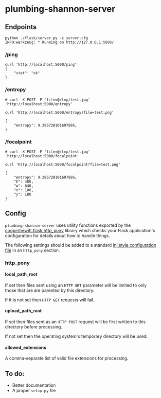 # plumbing-shannon-server

## Endpoints

	python ./flask/server.py -c server.cfg
	INFO:werkzeug: * Running on http://127.0.0.1:5000/

### /ping 

	curl 'http://localhost:5000/ping'
	{
		"stat": "ok"
	}

### /entropy

	# curl -X POST -F 'file=@/tmp/test.jpg' 'http://localhost:5000/entropy'

	curl 'http://localhost:5000/entropy?file=test.png'

	{
		"entropy": 9.386720101697886, 
	}

### /focalpoint

	# curl -X POST -F 'file=@/tmp/test.jpg' 'http://localhost:5000/focalpoint'

	curl 'http://localhost:5000/focalpoint?file=test.png'

	{
		"entropy": 9.386720101697886, 
		"h": 480, 
		"w": 640, 
		"x": 100, 
		"y": 180
	}

## Config

`plumbing-shannon-server` uses utility functions exported by the
[cooperhewitt.flask.http_pony](https://github.com/cooperhewitt/py-cooperhewitt-flask/blob/master/cooperhewitt/flask/http_pony.py)
library which checks your Flask application's configuration for details about
how to handle things.

The following settings should be added to a standard [ini style configutation
file](https://en.wikipedia.org/wiki/INI_file) in an `http_pony` section.

### http_pony

#### local_path_root

If set then files sent using an `HTTP GET` parameter will be limited to only
those that are are parented by this directory.

If it is not set then `HTTP GET` requests will fail.

#### upload_path_root

If set then files sent as an `HTTP POST` request will be first written to this
directory before processing.

If not set then the operating system's temporary directory will be used.

#### allowed_extensions

A comma-separate list of valid file extensions for processing.

## To do:

* Better documentation
* A proper `setup.py` file
